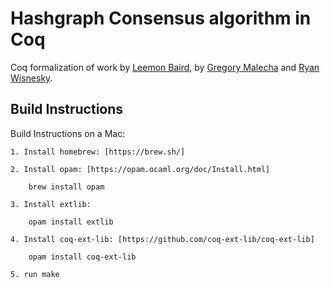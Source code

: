 # Hashgraph Consensus algorithm in Coq

Coq formalization of work by [Leemon Baird](http://leemon.com), by [Gregory Malecha](https://gmalecha.github.io) and [Ryan Wisnesky](http://wisnesky.net).

## Build Instructions

Build Instructions on a Mac:

	1. Install homebrew: [https://brew.sh/]

	2. Install opam: [https://opam.ocaml.org/doc/Install.html]

		brew install opam

	3. Install extlib:

		opam install extlib

	4. Install coq-ext-lib: [https://github.com/coq-ext-lib/coq-ext-lib]

		opam install coq-ext-lib

	5. run make
